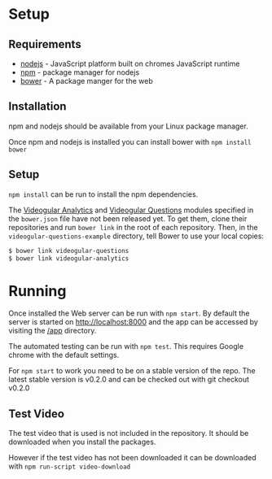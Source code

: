 
Setup
============

Requirements
------------

* [nodejs](http://nodejs.org/) - JavaScript platform built on chromes JavaScript runtime
* [npm](https://www.npmjs.org/) - package manager for nodejs
* [bower](http://bower.io/) - A package manger for the web

Installation
------------

npm and nodejs should be available from your Linux package manager.

Once npm and nodejs is installed you can install bower with `npm install bower`

Setup
-----

`npm install` can be run to install the npm dependencies.

The [Videogular Analytics](https://github.com/soton-ecs-2014-gdp-12/videogular-analytics) and [Videogular Questions](https://github.com/soton-ecs-2014-gdp-12/videogular-questions) modules specified in the `bower.json` file have not been released yet. To get them, clone their repositories and run `bower link` in the root of each repository. Then, in the `videogular-questions-example` directory, tell Bower to use your local copies:

```sh
$ bower link videogular-questions
$ bower link videogular-analytics
```

Running
=======

Once installed the Web server can be run with `npm start`.
By default the server is started on [http://localhost:8000](http://localhost:8000) and the app can be accessed by visiting the [/app](http://localhost:8000/app/) directory.

The automated testing can be run with `npm test`.
This requires Google chrome with the default settings.

For `npm start` to work you need to be on a stable version of the repo.
The latest stable version is v0.2.0 and can be checked out with git checkout v0.2.0

Test Video
----------

The test video that is used is not included in the repository. It should be downloaded when you install the packages.

However if the test video has not been downloaded it can be downloaded with `npm run-script video-download`
